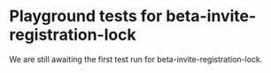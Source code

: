 # Playground tests for beta-invite-registration-lock
We are still awaiting the first test run for beta-invite-registration-lock.
